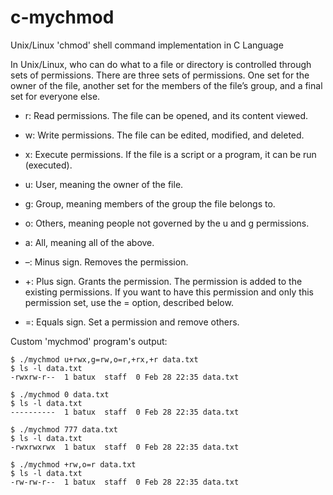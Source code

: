 # c-mychmod
Unix/Linux  'chmod'  shell command implementation in C Language

In Unix/Linux, who can do what to a file or directory is controlled through sets of permissions. There are three sets of permissions. 
One set for the owner of the file, another set for the members of the file’s group, and a final set for everyone else. 

- r: Read permissions. The file can be opened, and its content viewed.
- w: Write permissions. The file can be edited, modified, and deleted.
- x: Execute permissions. If the file is a script or a program, it can be run (executed).

- u: User, meaning the owner of the file.
- g: Group, meaning members of the group the file belongs to.
- o: Others, meaning people not governed by the u and g permissions.
- a: All, meaning all of the above.

- –: Minus sign. Removes the permission.
- +: Plus sign. Grants the permission. The permission is added to the existing permissions. If you want to have this permission and only this permission set, use the = option, described below.
- =: Equals sign. Set a permission and remove others.

Custom 'mychmod' program's output:

```console
$ ./mychmod u+rwx,g=rw,o=r,+rx,+r data.txt 
$ ls -l data.txt 
-rwxrw-r--  1 batux  staff  0 Feb 28 22:35 data.txt

$ ./mychmod 0 data.txt 
$ ls -l data.txt 
----------  1 batux  staff  0 Feb 28 22:35 data.txt

$ ./mychmod 777 data.txt 
$ ls -l data.txt 
-rwxrwxrwx  1 batux  staff  0 Feb 28 22:35 data.txt

$ ./mychmod +rw,o=r data.txt 
$ ls -l data.txt 
-rw-rw-r--  1 batux  staff  0 Feb 28 22:35 data.txt

```
